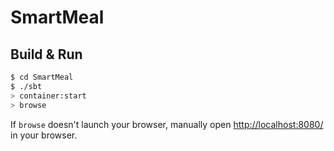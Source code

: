 # SmartMeal #

## Build & Run ##

```sh
$ cd SmartMeal
$ ./sbt
> container:start
> browse
```

If `browse` doesn't launch your browser, manually open [http://localhost:8080/](http://localhost:8080/) in your browser.
